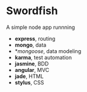 # Swordfish

A simple node app runnning 
+ **express**, routing
+ **mongo**, data
+ **mongoose*,  data modeling
+ **karma**, test automation
+ **jasmine**, BDD
+ **angular**, MVC
+ **jade**, HTML
+ **stylus**, CSS

